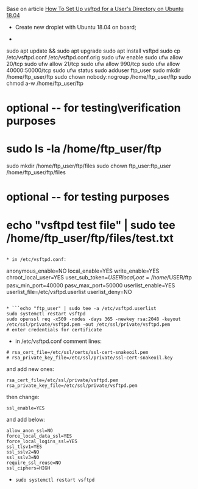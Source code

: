 Base on article [How To Set Up vsftpd for a User's Directory on Ubuntu 18.04](https://www.digitalocean.com/community/tutorials/how-to-set-up-vsftpd-for-a-user-s-directory-on-ubuntu-18-04)

* Create new droplet with Ubuntu 18.04 on board;
* ```
sudo apt update && sudo apt upgrade
sudo apt install vsftpd
sudo cp /etc/vsftpd.conf /etc/vsftpd.conf.orig
sudo ufw enable
sudo ufw allow 20/tcp
sudo ufw allow 21/tcp
sudo ufw allow 990/tcp
sudo ufw allow 40000:50000/tcp
sudo ufw status
sudo adduser ftp_user
sudo mkdir /home/ftp_user/ftp
sudo chown nobody:nogroup /home/ftp_user/ftp
sudo chmod a-w /home/ftp_user/ftp

# optional -- for testing\verification purposes
# sudo ls -la /home/ftp_user/ftp

sudo mkdir /home/ftp_user/ftp/files
sudo chown ftp_user:ftp_user /home/ftp_user/ftp/files

# optional -- for testing purposes
# echo "vsftpd test file" | sudo tee /home/ftp_user/ftp/files/test.txt

```

* in /etc/vsftpd.conf:
```
anonymous_enable=NO
local_enable=YES
write_enable=YES
chroot_local_user=YES
user_sub_token=$USER
local_root=/home/$USER/ftp
pasv_min_port=40000
pasv_max_port=50000
userlist_enable=YES
userlist_file=/etc/vsftpd.userlist
userlist_deny=NO

```

* ```echo "ftp_user" | sudo tee -a /etc/vsftpd.userlist
sudo systemctl restart vsftpd
sudo openssl req -x509 -nodes -days 365 -newkey rsa:2048 -keyout /etc/ssl/private/vsftpd.pem -out /etc/ssl/private/vsftpd.pem 
# enter credentials for certificate
```

* in /etc/vsftpd.conf comment lines:
``` 
# rsa_cert_file=/etc/ssl/certs/ssl-cert-snakeoil.pem
# rsa_private_key_file=/etc/ssl/private/ssl-cert-snakeoil.key
```

and add new ones:
```
rsa_cert_file=/etc/ssl/private/vsftpd.pem
rsa_private_key_file=/etc/ssl/private/vsftpd.pem
```

then change:
```
ssl_enable=YES
```
and add below:
```
allow_anon_ssl=NO
force_local_data_ssl=YES
force_local_logins_ssl=YES
ssl_tlsv1=YES
ssl_sslv2=NO
ssl_sslv3=NO
require_ssl_reuse=NO
ssl_ciphers=HIGH
```

* ```sudo systemctl restart vsftpd```

